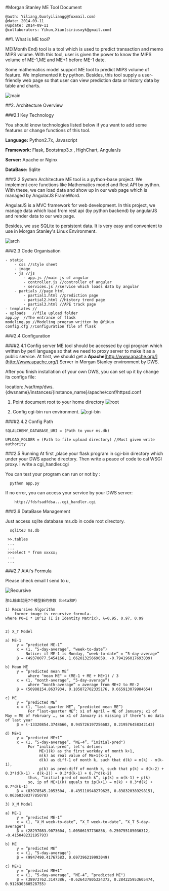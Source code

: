 #Morgan Stanley ME Tool Document

```
@auth: Yiliang,Guo(yiliangg@foxmail.com)
@date: 2014-09-11
@update: 2014-09-11
@collaborators: Yikun,Xian(siriusxyk@gmail.com)

```


##1. What is ME tool?

ME(Month End) tool is a tool which is used to predict transaction and memo MIPS volume. With this tool, user is given the power to know the MIPS volume of ME-1,ME and ME+1 before ME-1 date. 

Some mathematics model support ME tool to predict MIPS volume of feature. We implemented it by python. Besides, this tool supply a user-friendly web page so that user can view prediction data or history data by table and charts. 

![main](main-01.png)

##2. Architecture Overview

###2.1 Key Technology

You should know technologies listed below if you want to add some features or change functions of this tool.

**Language:** Python2.7x, Javascript

**Framework:** Flask, Bootstrap3.x , HighChart, AngularJs

**Server:** Apache or Nginx

**DataBase:** Sqlite


###2.2 System Architecture
ME tool is a python-base project. We implement core functions like Mathematics model and Rest API by python. With these, we can load data and show up in our web page which is managed by AngularJS FrameWord. 

AngularJS is a MVC framework for web development. In this project, we manage data which load from rest api (by python backend) by angularJS and render data to our web page.

Besides, we use SQLite to persistent data. It is very easy and convenient to use in Morgan Stanley's Linux Environment.

![arch](arch-01.png)


###2.3 Code Organisation

```
- static   
	- css //style sheet
	- image
	- js //js
		- app.js //main js of angular
		- controller.js //controller of angular
		- services.js //service which loads data by angular
	- partials //page html
		- partial1.html //prediction page
		- partial2.html //History trend page
		- partial3.html //APE track page
- templates //
- uploads   //file upload folder
app.py  //The entrance of flask
modeling.py //Modeling program written by @YiKun
config.cfg //Configuration file of flask

```


###2.4 Configuration

####2.4.1 Config server
ME tool should be accessed by cgi program which written by perl language so that we need to proxy server to make it as a public service. At first, we should get a **Apache**[http://www.apache.org/](http://www.apache.org/) Server in Morgan Stanley environment by DWS.

After you finish installation of your own DWS, you can set up it by change its configs file:

location: /var/tmp/dws.{dwsname}/instances/{instance_name}/apache/conf/httpsd.conf

1. Point document root to your home directory
	![root](conf-01.png)
	
2. Config cgi-bin run environment.
	![cgi-bin](conf-02.png)
	
	
####2.4.2 Config Path

```
SQLALCHEMY_DATABASE_URI = (Path to your ms.db)

UPLOAD_FOLDER = (Path to file upload directory) //Must given write authority
```



###2.5 Running 
At first ,place your flask program in cgi-bin directory which under your DWS apache directory.  Then write a peace of code to cal WSGI proxy.
I write a cgi_handler.cgi


You can test your program can run or not by :

```
  python app.py 
```

If no error, you can access your service by your DWS server:


```
	http://fdsfsadfdsa...cgi_handler.cgi

```


###2.6 DataBase Management

Just access sqlite database ms.db in code root directory.

```
  sqlite3 ms.db
 
 >>.tables
 ...
 ...
 >>select * from xxxxx;
 ...
 ...
```


###2.7 AiAi's Formula

Please check email I send to u,


![Recursive](recursive.png)



```
那么输出就是7个模型新的参数（beta和P）

1) Recursive Algorithm
    former image is recursive formula.
where P0=I * 10^12 (I is Identity Matrix), λ=0.95, 0.97, 0.99


2) X_T Model

a) ME-1
     y = “predicted ME-1”
     x = (1, “5-day-average”, “week-to-date”)
         Notice: if ME-1 is Monday, “week-to-date” = “5-day-average”
     β = (49370077.5454166, 1.66201325669058, -0.794196017693839)

b) Mean ME
     y = “predicted mean ME”
          where "mean ME" = (ME-1 + ME + ME+1) / 3
     x = (1, “month-average”, “5-day-average”)
          where “month-average” = average from ME+2 to ME-2
     β = (50988154.8637934, 0.105872702335176, 0.665913079984654)

c) ME
     y = “predicted ME”     
     x = (1, “last-quarter ME”, “predicted mean ME”)
          For “last-quarter ME”: x1 of April = ME of January; x1 of May = ME of February …, so x1 of January is missing if there’s no data of last year
     β = (-13320854.3748666, 0.945726197256682, 0.219576458342143)

d) ME+1
     y = “predicted ME+1”     
     x = (1, “5-day-average”, “ME-4”, “initial-pred")
          For “initial-pred”, let’s define:
               ME+1(k) as the first workday of month k+1,
               m(k) as real value of ME+1(k-1),
               d(k) as diff-1 of month k, such that d(k) = m(k) - m(k-1),
               p(k) as pred-diff of month k, such that p(k) = d(k-2) + 0.3*(d(k-1) - d(k-2)) = 0.3*d(k-1) + 0.7*d(k-2)
          thus, “initial-pred of month k”, ip(k) = m(k-1) + p(k)
          so, ip of ME+1(k) equals to ip(k+1) = m(k) + 0.3*d(k) + 0.7*d(k-1)
     β = (83978545.2053504, -0.435110948279625, 0.838320389298151, 0.0636830837785078)

3) X_M Model

a) ME-1
     y = “predicted ME-1”
     x = (1, “X_M week-to-date”, “X_T week-to-date”, “X_T 5-day-average")
     β = (28297083.9073604, 1.00506197736856, 0.250755185036312, -0.415048232195793)

b) ME
     y = “predicted ME”
     x = (1, “5-day-average")
     β = (9947490.41767583, 0.697396219993049)

c) ME+1
     y = “predicted ME+1”
     x = (1, “5-day-average”, “ME-4”, “predicted ME")
     β = (38973762.3147386, -0.626437805324372, 0.284225953605474, 0.912630360528755)

```









